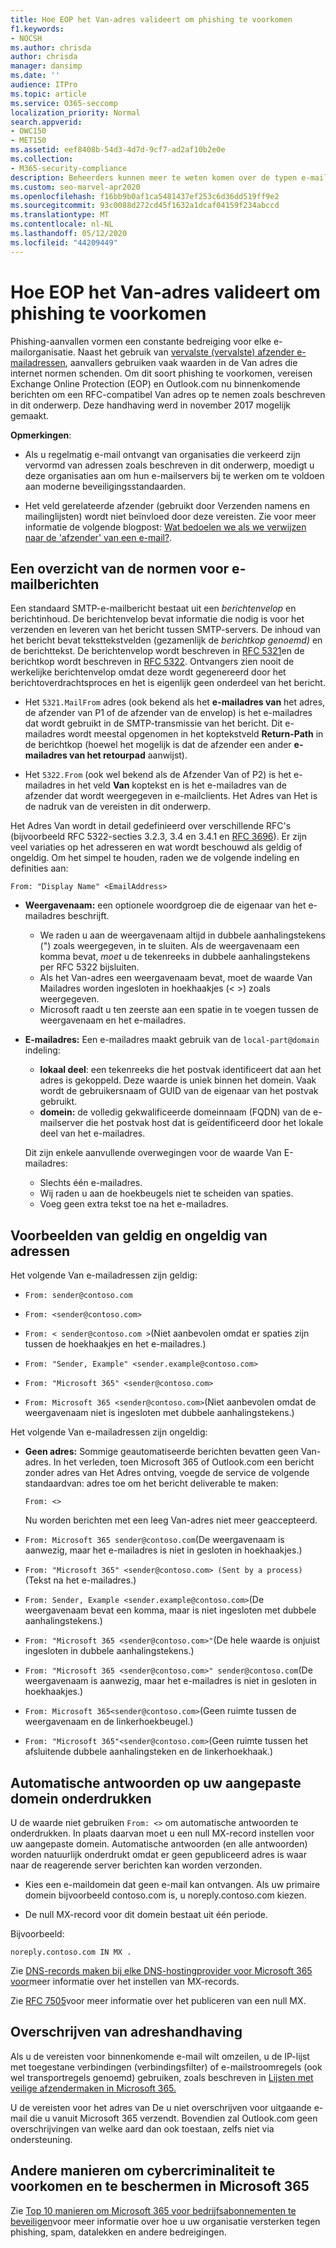 ```yaml
---
title: Hoe EOP het Van-adres valideert om phishing te voorkomen
f1.keywords:
- NOCSH
ms.author: chrisda
author: chrisda
manager: dansimp
ms.date: ''
audience: ITPro
ms.topic: article
ms.service: O365-seccomp
localization_priority: Normal
search.appverid:
- OWC150
- MET150
ms.assetid: eef8408b-54d3-4d7d-9cf7-ad2af10b2e0e
ms.collection:
- M365-security-compliance
description: Beheerders kunnen meer te weten komen over de typen e-mailadressen die worden geaccepteerd of afgewezen door Exchange Online Protection (EOP) en Outlook.com om phishing te voorkomen.
ms.custom: seo-marvel-apr2020
ms.openlocfilehash: f16bb9b0af1ca5481437ef253c6d36dd519ff9e2
ms.sourcegitcommit: 93c0088d272cd45f1632a1dcaf04159f234abccd
ms.translationtype: MT
ms.contentlocale: nl-NL
ms.lasthandoff: 05/12/2020
ms.locfileid: "44209449"
---
```

# <a name="how-eop-validates-the-from-address-to-prevent-phishing"></a>Hoe EOP het Van-adres valideert om phishing te voorkomen

Phishing-aanvallen vormen een constante bedreiging voor elke e-mailorganisatie. Naast het gebruik van [vervalste (vervalste) afzender e-mailadressen](anti-spoofing-protection.md), aanvallers gebruiken vaak waarden in de Van adres die internet normen schenden. Om dit soort phishing te voorkomen, vereisen Exchange Online Protection (EOP) en Outlook.com nu binnenkomende berichten om een RFC-compatibel Van adres op te nemen zoals beschreven in dit onderwerp. Deze handhaving werd in november 2017 mogelijk gemaakt.

**Opmerkingen**:

- Als u regelmatig e-mail ontvangt van organisaties die verkeerd zijn vervormd van adressen zoals beschreven in dit onderwerp, moedigt u deze organisaties aan om hun e-mailservers bij te werken om te voldoen aan moderne beveiligingsstandaarden.

- Het veld gerelateerde afzender (gebruikt door Verzenden namens en mailinglijsten) wordt niet beïnvloed door deze vereisten. Zie voor meer informatie de volgende blogpost: [Wat bedoelen we als we verwijzen naar de 'afzender' van een e-mail?](https://blogs.msdn.microsoft.com/tzink/2017/06/22/what-do-we-mean-when-we-refer-to-the-sender-of-an-email/).

## <a name="an-overview-of-email-message-standards"></a>Een overzicht van de normen voor e-mailberichten

Een standaard SMTP-e-mailbericht bestaat uit een *berichtenvelop* en berichtinhoud. De berichtenvelop bevat informatie die nodig is voor het verzenden en leveren van het bericht tussen SMTP-servers. De inhoud van het bericht bevat teksttekstvelden (gezamenlijk de *berichtkop genoemd)* en de berichttekst. De berichtenvelop wordt beschreven in [RFC 5321](https://tools.ietf.org/html/rfc5321)en de berichtkop wordt beschreven in [RFC 5322](https://tools.ietf.org/html/rfc5322). Ontvangers zien nooit de werkelijke berichtenvelop omdat deze wordt gegenereerd door het berichtoverdrachtsproces en het is eigenlijk geen onderdeel van het bericht.

- Het `5321.MailFrom` adres (ook bekend als het **e-mailadres van** het adres, de afzender van P1 of de afzender van de envelop) is het e-mailadres dat wordt gebruikt in de SMTP-transmissie van het bericht. Dit e-mailadres wordt meestal opgenomen in het koptekstveld **Return-Path** in de berichtkop (hoewel het mogelijk is dat de afzender een ander **e-mailadres van het retourpad** aanwijst).

- Het `5322.From` (ook wel bekend als de Afzender Van of P2) is het e-mailadres in het veld **Van** koptekst en is het e-mailadres van de afzender dat wordt weergegeven in e-mailclients. Het Adres van Het is de nadruk van de vereisten in dit onderwerp.

Het Adres Van wordt in detail gedefinieerd over verschillende RFC's (bijvoorbeeld RFC 5322-secties 3.2.3, 3.4 en 3.4.1 en [RFC 3696](https://tools.ietf.org/html/rfc3696)). Er zijn veel variaties op het adresseren en wat wordt beschouwd als geldig of ongeldig. Om het simpel te houden, raden we de volgende indeling en definities aan:

`From: "Display Name" <EmailAddress>`

- **Weergavenaam:** een optionele woordgroep die de eigenaar van het e-mailadres beschrijft.

  - We raden u aan de weergavenaam altijd in dubbele aanhalingstekens (") zoals weergegeven, in te sluiten. Als de weergavenaam een komma bevat, _moet_ u de tekenreeks in dubbele aanhalingstekens per RFC 5322 bijsluiten.
  - Als het Van-adres een weergavenaam bevat, moet de waarde Van Mailadres worden ingesloten in hoekhaakjes (< >) zoals weergegeven.
  - Microsoft raadt u ten zeerste aan een spatie in te voegen tussen de weergavenaam en het e-mailadres.

- **E-mailadres:** Een e-mailadres maakt gebruik van de `local-part@domain` indeling:

  - **lokaal deel**: een tekenreeks die het postvak identificeert dat aan het adres is gekoppeld. Deze waarde is uniek binnen het domein. Vaak wordt de gebruikersnaam of GUID van de eigenaar van het postvak gebruikt.
  - **domein:** de volledig gekwalificeerde domeinnaam (FQDN) van de e-mailserver die het postvak host dat is geïdentificeerd door het lokale deel van het e-mailadres.

  Dit zijn enkele aanvullende overwegingen voor de waarde Van E-mailadres:

  - Slechts één e-mailadres.
  - Wij raden u aan de hoekbeugels niet te scheiden van spaties.
  - Voeg geen extra tekst toe na het e-mailadres.

## <a name="examples-of-valid-and-invalid-from-addresses"></a>Voorbeelden van geldig en ongeldig van adressen

Het volgende Van e-mailadressen zijn geldig:

- `From: sender@contoso.com`

- `From: <sender@contoso.com>`

- `From: < sender@contoso.com >`(Niet aanbevolen omdat er spaties zijn tussen de hoekhaakjes en het e-mailadres.)

- `From: "Sender, Example" <sender.example@contoso.com>`

- `From: "Microsoft 365" <sender@contoso.com>`

- `From: Microsoft 365 <sender@contoso.com>`(Niet aanbevolen omdat de weergavenaam niet is ingesloten met dubbele aanhalingstekens.)

Het volgende Van e-mailadressen zijn ongeldig:

- **Geen adres:** Sommige geautomatiseerde berichten bevatten geen Van-adres. In het verleden, toen Microsoft 365 of Outlook.com een bericht zonder adres van Het Adres ontving, voegde de service de volgende standaardvan: adres toe om het bericht deliverable te maken:

  `From: <>`

  Nu worden berichten met een leeg Van-adres niet meer geaccepteerd.

- `From: Microsoft 365 sender@contoso.com`(De weergavenaam is aanwezig, maar het e-mailadres is niet in gesloten in hoekhaakjes.)

- `From: "Microsoft 365" <sender@contoso.com> (Sent by a process)`(Tekst na het e-mailadres.)

- `From: Sender, Example <sender.example@contoso.com>`(De weergavenaam bevat een komma, maar is niet ingesloten met dubbele aanhalingstekens.)

- `From: "Microsoft 365 <sender@contoso.com>"`(De hele waarde is onjuist ingesloten in dubbele aanhalingstekens.)

- `From: "Microsoft 365 <sender@contoso.com>" sender@contoso.com`(De weergavenaam is aanwezig, maar het e-mailadres is niet in gesloten in hoekhaakjes.)

- `From: Microsoft 365<sender@contoso.com>`(Geen ruimte tussen de weergavenaam en de linkerhoekbeugel.)

- `From: "Microsoft 365"<sender@contoso.com>`(Geen ruimte tussen het afsluitende dubbele aanhalingsteken en de linkerhoekhaak.)

## <a name="suppress-auto-replies-to-your-custom-domain"></a>Automatische antwoorden op uw aangepaste domein onderdrukken

U de waarde niet gebruiken `From: <>` om automatische antwoorden te onderdrukken. In plaats daarvan moet u een null MX-record instellen voor uw aangepaste domein. Automatische antwoorden (en alle antwoorden) worden natuurlijk onderdrukt omdat er geen gepubliceerd adres is waar naar de reagerende server berichten kan worden verzonden.

- Kies een e-maildomein dat geen e-mail kan ontvangen. Als uw primaire domein bijvoorbeeld contoso.com is, u noreply.contoso.com kiezen.

- De null MX-record voor dit domein bestaat uit één periode.

Bijvoorbeeld:

```text
noreply.contoso.com IN MX .
```

Zie [DNS-records maken bij elke DNS-hostingprovider voor Microsoft 365 voor](../../admin/get-help-with-domains/create-dns-records-at-any-dns-hosting-provider.md)meer informatie over het instellen van MX-records.

Zie [RFC 7505](https://tools.ietf.org/html/rfc7505)voor meer informatie over het publiceren van een null MX.

## <a name="override-from-address-enforcement"></a>Overschrijven van adreshandhaving

Als u de vereisten voor binnenkomende e-mail wilt omzeilen, u de IP-lijst met toegestane verbindingen (verbindingsfilter) of e-mailstroomregels (ook wel transportregels genoemd) gebruiken, zoals beschreven in [Lijsten met veilige afzendermaken in Microsoft 365.](create-safe-sender-lists-in-office-365.md)

U de vereisten voor het adres van De u niet overschrijven voor uitgaande e-mail die u vanuit Microsoft 365 verzendt. Bovendien zal Outlook.com geen overschrijvingen van welke aard dan ook toestaan, zelfs niet via ondersteuning.

## <a name="other-ways-to-prevent-and-protect-against-cybercrimes-in-microsoft-365"></a>Andere manieren om cybercriminaliteit te voorkomen en te beschermen in Microsoft 365

Zie [Top 10 manieren om Microsoft 365 voor bedrijfsabonnementen te beveiligen](../../admin/security-and-compliance/secure-your-business-data.md)voor meer informatie over hoe u uw organisatie versterken tegen phishing, spam, datalekken en andere bedreigingen.
